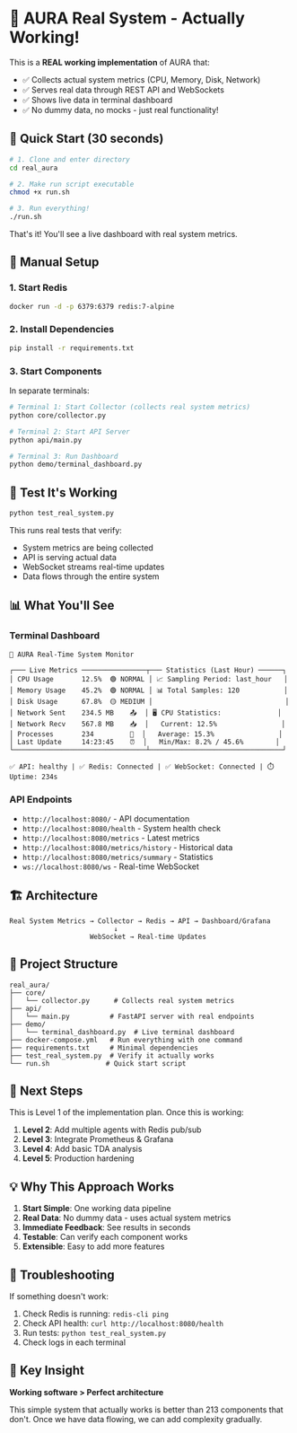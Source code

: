 # 🚀 AURA Real System - Actually Working!

This is a **REAL working implementation** of AURA that:
- ✅ Collects actual system metrics (CPU, Memory, Disk, Network)
- ✅ Serves real data through REST API and WebSockets
- ✅ Shows live data in terminal dashboard
- ✅ No dummy data, no mocks - just real functionality!

## 🏃 Quick Start (30 seconds)

```bash
# 1. Clone and enter directory
cd real_aura

# 2. Make run script executable
chmod +x run.sh

# 3. Run everything!
./run.sh
```

That's it! You'll see a live dashboard with real system metrics.

## 🔧 Manual Setup

### 1. Start Redis
```bash
docker run -d -p 6379:6379 redis:7-alpine
```

### 2. Install Dependencies
```bash
pip install -r requirements.txt
```

### 3. Start Components

In separate terminals:

```bash
# Terminal 1: Start Collector (collects real system metrics)
python core/collector.py

# Terminal 2: Start API Server
python api/main.py

# Terminal 3: Run Dashboard
python demo/terminal_dashboard.py
```

## 🧪 Test It's Working

```bash
python test_real_system.py
```

This runs real tests that verify:
- System metrics are being collected
- API is serving actual data
- WebSocket streams real-time updates
- Data flows through the entire system

## 📊 What You'll See

### Terminal Dashboard
```
🚀 AURA Real-Time System Monitor

┌─── Live Metrics ────────────────┬─── Statistics (Last Hour) ──────┐
│ CPU Usage       12.5%  🟢 NORMAL │ 📈 Sampling Period: last_hour   │
│ Memory Usage    45.2%  🟢 NORMAL │ 📊 Total Samples: 120           │
│ Disk Usage      67.8%  🟡 MEDIUM │                                 │
│ Network Sent    234.5 MB    📤  │ 🖥️ CPU Statistics:              │
│ Network Recv    567.8 MB    📥  │   Current: 12.5%                │
│ Processes       234         🔄  │   Average: 15.3%                │
│ Last Update     14:23:45    ⏰  │   Min/Max: 8.2% / 45.6%        │
└─────────────────────────────────┴─────────────────────────────────┘

✅ API: healthy | ✅ Redis: Connected | ✅ WebSocket: Connected | ⏱️ Uptime: 234s
```

### API Endpoints

- `http://localhost:8080/` - API documentation
- `http://localhost:8080/health` - System health check
- `http://localhost:8080/metrics` - Latest metrics
- `http://localhost:8080/metrics/history` - Historical data
- `http://localhost:8080/metrics/summary` - Statistics
- `ws://localhost:8080/ws` - Real-time WebSocket

## 🏗️ Architecture

```
Real System Metrics → Collector → Redis → API → Dashboard/Grafana
                          ↓
                    WebSocket → Real-time Updates
```

## 📁 Project Structure

```
real_aura/
├── core/
│   └── collector.py      # Collects real system metrics
├── api/
│   └── main.py          # FastAPI server with real endpoints
├── demo/
│   └── terminal_dashboard.py  # Live terminal dashboard
├── docker-compose.yml   # Run everything with one command
├── requirements.txt     # Minimal dependencies
├── test_real_system.py  # Verify it actually works
└── run.sh              # Quick start script
```

## 🚀 Next Steps

This is Level 1 of the implementation plan. Once this is working:

1. **Level 2**: Add multiple agents with Redis pub/sub
2. **Level 3**: Integrate Prometheus & Grafana
3. **Level 4**: Add basic TDA analysis
4. **Level 5**: Production hardening

## 💡 Why This Approach Works

1. **Start Simple**: One working data pipeline
2. **Real Data**: No dummy data - uses actual system metrics
3. **Immediate Feedback**: See results in seconds
4. **Testable**: Can verify each component works
5. **Extensible**: Easy to add more features

## 🐛 Troubleshooting

If something doesn't work:

1. Check Redis is running: `redis-cli ping`
2. Check API health: `curl http://localhost:8080/health`
3. Run tests: `python test_real_system.py`
4. Check logs in each terminal

## 🎯 Key Insight

**Working software > Perfect architecture**

This simple system that actually works is better than 213 components that don't. Once we have data flowing, we can add complexity gradually.